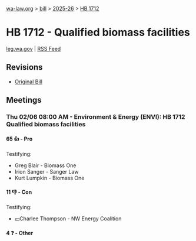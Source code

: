 [wa-law.org](/) > [bill](/bill/) > [2025-26](/bill/2025-26/) > [HB 1712](/bill/2025-26/hb/1712/)

# HB 1712 - Qualified biomass facilities
[leg.wa.gov](https://app.leg.wa.gov/billsummary?BillNumber=1712&Year=2025&Initiative=false) | [RSS Feed](./rss.xml)

## Revisions
* [Original Bill](1/)

## Meetings
### Thu 02/06 08:00 AM - Environment & Energy (ENVI): HB 1712 Qualified biomass facilities
#### 65 👍 - Pro
Testifying:
* Greg Blair - Biomass One
* Irion Sanger - Sanger Law
* Kurt Lumpkin - Biomass One

#### 11 👎 - Con
Testifying:
* 💵Charlee Thompson - NW Energy Coalition

#### 4 ❓ - Other

